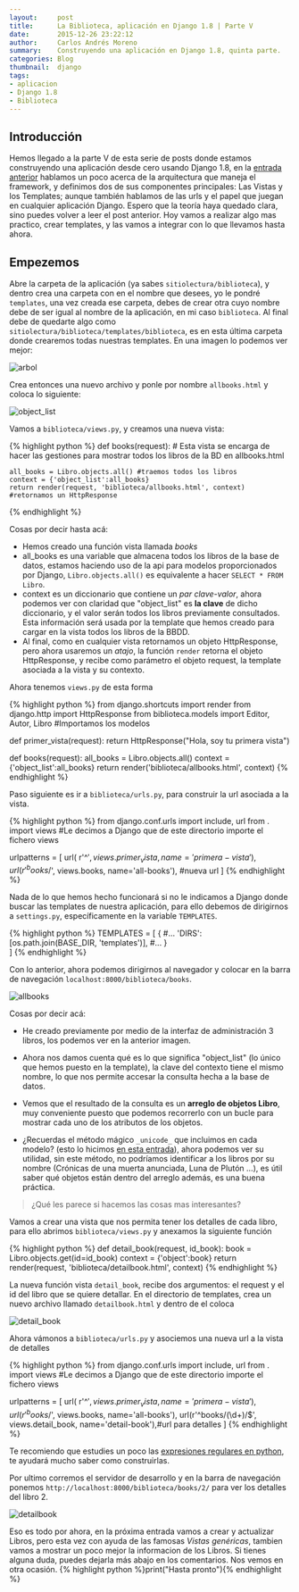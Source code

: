 ```yaml
---
layout:     post
title:      La Biblioteca, aplicación en Django 1.8 | Parte V
date:       2015-12-26 23:22:12
author:     Carlos Andrés Moreno
summary:    Construyendo una aplicación en Django 1.8, quinta parte.
categories: Blog
thumbnail:  django
tags:
- aplicacion
- Django 1.8
- Biblioteca
---
```

## Introducción

Hemos llegado a la parte V de esta serie de posts donde estamos construyendo una aplicación desde cero usando Django 1.8, en la [entrada anterior][1] hablamos un poco acerca de la arquitectura que maneja el framework, y definimos dos de sus componentes principales: Las Vistas y los Templates; aunque también hablamos de las urls y el papel que juegan en cualquier aplicación Django. Espero que la teoría haya quedado clara, sino puedes volver a leer el post anterior. Hoy vamos a realizar algo mas practico, crear templates, y las vamos a integrar con lo que llevamos hasta ahora.

## Empezemos

Abre la carpeta de la aplicación (ya sabes `sitiolectura/biblioteca`), y dentro crea una carpeta con en el nombre que desees, yo le pondré `templates`, una vez creada ese carpeta, debes de crear otra cuyo nombre debe de ser igual al nombre de la aplicación, en mi caso `biblioteca`. Al final debe de quedarte algo como `sitiolectura/biblioteca/templates/biblioteca`, es en esta última carpeta donde crearemos todas nuestras templates. En una imagen lo podemos ver mejor:

![arbol][2]

Crea entonces una nuevo archivo y ponle por nombre `allbooks.html` y coloca lo siguiente:

![object_list][4]

Vamos a `biblioteca/views.py`, y creamos una nueva vista:

{% highlight python %}
def books(request):
	# Esta vista se encarga de hacer las gestiones para mostrar todos los libros de la BD en allbooks.html

	all_books = Libro.objects.all() #traemos todos los libros
	context = {'object_list':all_books}
	return render(request, 'biblioteca/allbooks.html', context) #retornamos un HttpResponse
{% endhighlight %}

Cosas por decir hasta acá:

* Hemos creado una función vista llamada _books_
* all_books es una variable que almacena todos los libros de la base de datos, estamos haciendo uso de la api para modelos proporcionados por Django, `Libro.objects.all()` es equivalente a hacer `SELECT * FROM Libro`.
* context es un diccionario que contiene un _par clave-valor_, ahora podemos ver con claridad que "object_list" es **la clave** de dicho diccionario, y el valor serán todos los libros previamente consultados. Esta información será usada por la template que hemos creado para cargar en la vista todos los libros de la BBDD.
* Al final, como en cualquier vista retornamos un objeto HttpResponse, pero ahora usaremos un _atajo_, la función `render` retorna el objeto HttpResponse, y recibe como parámetro el objeto request, la template asociada a la vista y su contexto.

Ahora tenemos `views.py` de esta forma

{% highlight python %}
from django.shortcuts import render
from django.http import HttpResponse
from biblioteca.models import Editor, Autor, Libro #Importamos los modelos

def primer_vista(request):
	return HttpResponse("Hola, soy tu primera vista")

def books(request):
	all_books = Libro.objects.all()
	context = {'object_list':all_books}
	return render('biblioteca/allbooks.html', context)
{% endhighlight %}

Paso siguiente es ir a `biblioteca/urls.py`, para construir la url asociada a la vista.

{% highlight python %}
from django.conf.urls import include, url
from . import views #Le decimos a Django que de este directorio importe el fichero views

urlpatterns = [
    url( r'^$' , views.primer_vista, name= 'primera-vista' ),
    url( r'^books/$', views.books, name='all-books'), #nueva url
]
{% endhighlight %}

Nada de lo que hemos hecho funcionará si no le indicamos a Django donde buscar las templates de nuestra aplicación, para ello debemos de dirigirnos a `settings.py`, específicamente en la variable `TEMPLATES`.

{% highlight python %}
TEMPLATES = [
    {
		#...
        'DIRS': [os.path.join(BASE_DIR, 'templates')],
        #...
    }    
]
{% endhighlight %}

Con lo anterior, ahora podemos dirigirnos al navegador y colocar en la barra de navegación `localhost:8000/biblioteca/books`.

![allbooks][3]

Cosas por decir acá:

* He creado previamente por medio de la interfaz de administración 3 libros, los podemos ver en la anterior imagen.

* Ahora nos damos cuenta qué es lo que significa "object_list" (lo único que hemos puesto en la template), la clave del contexto tiene el mismo nombre, lo que nos permite accesar la consulta hecha a la base de datos.

* Vemos que el resultado de la consulta es un **arreglo de objetos Libro**, muy conveniente puesto que podemos recorrerlo con un bucle para mostrar cada uno de los atributos de los objetos.

* ¿Recuerdas el método mágico `_unicode_` que incluimos en cada modelo? (esto lo hicimos [en esta entrada](http://carmoreno.github.io/blog/2015/08/24/App-Django1.8-Parte2/)),  ahora podemos ver su utilidad, sin este método, no podríamos identificar a los libros por su nombre (Crónicas de una muerta anunciada, Luna de Plutón ...), es útil saber qué objetos están dentro del arreglo además, es una buena práctica.

> ¿Qué les parece si hacemos las cosas mas interesantes?

Vamos a crear una vista que nos permita tener los detalles de cada libro, para ello abrimos `biblioteca/views.py` y anexamos la siguiente función

{% highlight python %}
def detail_book(request, id_book):
	book = Libro.objects.get(id=id_book)
	context = {'object':book}
	return render(request, 'biblioteca/detailbook.html', context)
{% endhighlight %}

La nueva función vista `detail_book`, recibe dos argumentos: el request y el id del libro que se quiere detallar. En el directorio de templates, crea un nuevo archivo llamado `detailbook.html` y dentro de el coloca

![detail_book][5]

Ahora vámonos a `biblioteca/urls.py` y asociemos una nueva url a la vista de detalles

{% highlight python %}
from django.conf.urls import include, url
from . import views #Le decimos a Django que de este directorio importe el fichero views

urlpatterns = [
    url( r'^$' , views.primer_vista, name= 'primera-vista' ),
    url( r'^books/$', views.books, name='all-books'),
    url(r'^books/(\d+)/$', views.detail_book, name='detail-book'),#url para detalles
]
{% endhighlight %}

Te recomiendo que estudies un poco las [expresiones regulares en python](https://platzi.com/blog/expresiones-regulares-python/), te ayudará mucho saber como construirlas.

Por ultimo corremos el servidor de desarrollo y en la barra de navegación ponemos `http://localhost:8000/biblioteca/books/2/` para ver los detalles del libro 2.

![detailbook][6]

Eso es todo por ahora, en la próxima entrada vamos a crear y actualizar Libros, pero esta vez con ayuda de las famosas _Vistas genéricas_, tambien vamos a mostrar un poco mejor la informacion de los Libros. Si tienes alguna duda, puedes dejarla más abajo en los comentarios. Nos vemos en otra ocasión. {% highlight python %}print("Hasta pronto"){% endhighlight %}

[1]:http://carmoreno.github.io/blog/2015/09/12/App-Django.18-Parte4/
[2]:../../../../../../images/2015-12-26/arbol.png
[3]:../../../../../../images/2015-12-26/allbooks.png
[4]:../../../../../../images/2015-12-26/object_list.png
[5]:../../../../../../images/2015-12-26/detail_book.png
[6]:../../../../../../images/2015-12-26/detailbook.png